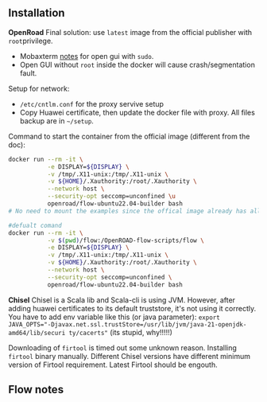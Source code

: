 ## Installation
**OpenRoad**
Final solution: use `latest` image from the official publisher with `root`privilege.

+ Mobaxterm [notes](https://blog.mobatek.net/post/how-to-keep-X11-display-after-su-or-sudo/) for open gui with `sudo`.
+ Open GUI without `root` inside the docker will cause crash/segmentation fault.

Setup for network:
+ `/etc/cntlm.conf` for the proxy servive setup
+ Copy Huawei certificate, then update the docker file with proxy.
All files backup are in `~/setup`.

Command to start the container from the official image (different from the doc):
```bash
docker run --rm -it \
           -e DISPLAY=${DISPLAY} \
           -v /tmp/.X11-unix:/tmp/.X11-unix \
           -v ${HOME}/.Xauthority:/root/.Xauthority \
           --network host \
           --security-opt seccomp=unconfined \u
           openroad/flow-ubuntu22.04-builder bash
# No need to mount the examples since the offical image already has all sources

#defualt comand
docker run --rm -it \
		   -v $(pwd)/flow:/OpenROAD-flow-scripts/flow \
           -e DISPLAY=${DISPLAY} \
           -v /tmp/.X11-unix:/tmp/.X11-unix \
           -v ${HOME}/.Xauthority:/root/.Xauthority \
           --network host \
           --security-opt seccomp=unconfined \
           openroad/flow-ubuntu22.04-builder bash
```
**Chisel**
Chisel is a Scala lib and Scala-cli is using JVM. 
However, after adding huawei certificates to its default truststore, it's not using it correctly. You have to add env variable like this (or java parameter):
`export JAVA_OPTS="-Djavax.net.ssl.trustStore=/usr/lib/jvm/java-21-openjdk-amd64/lib/securi
ty/cacerts"`
(its stupid, why!!!!!)

Downloading of `firtool` is timed out some unknown reason. 
Installing `firtool` binary manually. Different Chisel versions have different minimum version of Firtool requirement. Latest Firtool should be engouth.
## Flow notes 
<!--stackedit_data:
eyJoaXN0b3J5IjpbMjAyODczNzc2OSwtMjAxNTc2NzM4OCwxNT
I4NDQzODQwLDEyMjE5NDE5MjIsMjQ5OTgyODAwLDM2ODA3NDUw
MSw1NjA4NTY4ODIsMTg3NTEzNjYyNCwtMTQzMTI1MTk1MiwtMT
A2MDExOTY1LC03MzY0MjYwMDAsLTE3NjU3ODkxODIsLTEyNTQw
NzIzNjQsLTExMzg2MDgzMDIsMTQ3NDQ5NjQ1OCw5MzgxOTg2Nj
gsLTEzNDc0NjU5NTUsMTY5MjkxOTY5Nl19
-->